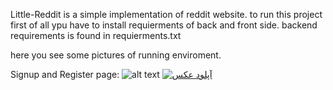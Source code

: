Little-Reddit is a simple implementation of reddit website.
to run this project first of all ypu have to install requierments of back and front side.
backend requirements is found in requierments.txt

here you see some pictures of running enviroment.

Signup and Register page:
![alt text](https://s6.uupload.ir/files/signup_9da2.png)
<a href="https://uupload.ir/" target="_blank"><img src="https://s6.uupload.ir/files/login_rgld.png" border="0" alt="آپلود عکس" /></a>

